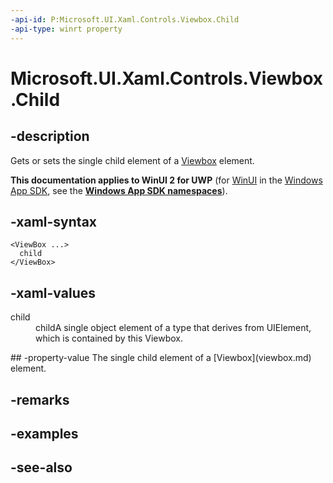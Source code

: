 ```yaml
---
-api-id: P:Microsoft.UI.Xaml.Controls.Viewbox.Child
-api-type: winrt property
---
```


<!-- Property syntax
public Windows.UI.Xaml.UIElement Child { get;  set; }
-->

# Microsoft.UI.Xaml.Controls.Viewbox.Child

## -description
Gets or sets the single child element of a [Viewbox](viewbox.md) element.

**This documentation applies to WinUI 2 for UWP** (for [WinUI](/windows/apps/winui/winui3/) in the [Windows App SDK](/windows/apps/windows-app-sdk/), see the **[Windows App SDK namespaces](/windows/windows-app-sdk/api/winrt/)**).

## -xaml-syntax
```xaml
<ViewBox ...>
  child
</ViewBox>
```


## -xaml-values
<dl><dt>child</dt><dd>childA single object element of a type that derives from UIElement, which is contained by this Viewbox.</dd>
</dl>
## -property-value
The single child element of a [Viewbox](viewbox.md) element.

## -remarks

## -examples

## -see-also
